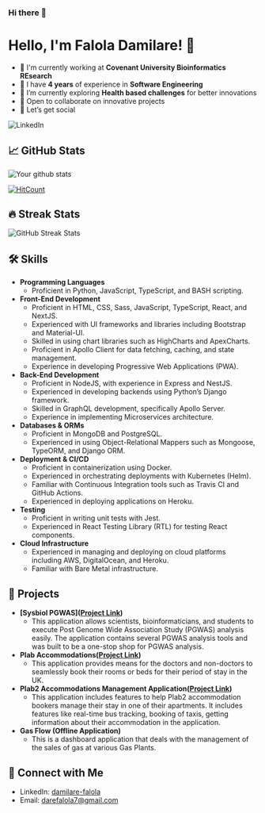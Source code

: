 ### Hi there 👋

<!--
**lightcodes845/lightcodes845** is a ✨ _special_ ✨ repository because its `README.md` (this file) appears on your GitHub profile. -->

# Hello, I'm Falola Damilare! 👋

- 🏢 I'm currently working at **Covenant University Bioinformatics REsearch**
- 🚀 I have **4 years** of experience in **Software Engineering**
- 🌱 I’m currently exploring **Health based challenges** for better innovations
- 🤝 Open to collaborate on innovative projects
- 💬 Let’s get social

![LinkedIn](https://img.shields.io/badge/-LinkedIn-black?style=flat-square&logo=linkedin&link=https://www.linkedin.com/in/damilare-falola-66aa3989/)

## 📈 GitHub Stats

![Your github stats](https://github-readme-stats.vercel.app/api?username=lightcodes845&show_icons=true)

<!-- ![Profile views](https://gpvc.arturio.dev/[lightcodes845]) -->
[![HitCount](http://hits.dwyl.com/lightcodes845/lightcodes845.svg)](http://hits.dwyl.com/lightcodes845/lightcodes845)

## 🔥 Streak Stats
![GitHub Streak Stats](https://github-readme-streak-stats.herokuapp.com/?user=lightcodes845)

<!--
## 👨‍💼 Professional Experience

- **Software Engineer** at CUBRe (2020 - Present)
   - Architecting and building full stack web applications.
   - Maintaining internal applications.
- **Software Developer** at Plab2 Accommodations (2022 - 2023)
   - Engineered and developed full stack applications.
   - SEO and Google analytics.
- **Frontend Engineer** at Homefort Energy (2022 - 2023)
   - Created React web applications from Figma designs. -->

## 🛠 Skills

- **Programming Languages**
  - Proficient in Python, JavaScript, TypeScript, and BASH scripting.
- **Front-End Development**
  - Proficient in HTML, CSS, Sass, JavaScript, TypeScript, React, and NextJS.
  - Experienced with UI frameworks and libraries including Bootstrap and Material-UI.
  - Skilled in using chart libraries such as HighCharts and ApexCharts.
  - Proficient in Apollo Client for data fetching, caching, and state management.
  - Experience in developing Progressive Web Applications (PWA).
- **Back-End Development**
  - Proficient in NodeJS, with experience in Express and NestJS.
  - Experienced in developing backends using Python’s Django framework.
  - Skilled in GraphQL development, specifically Apollo Server.
  - Experience in implementing Microservices architecture.
- **Databases & ORMs**
  - Proficient in MongoDB and PostgreSQL.
  - Experienced in using Object-Relational Mappers such as Mongoose, TypeORM, and Django ORM.
- **Deployment & CI/CD**
  - Proficient in containerization using Docker.
  - Experienced in orchestrating deployments with Kubernetes (Helm).
  - Familiar with Continuous Integration tools such as Travis CI and GitHub Actions.
  - Experienced in deploying applications on Heroku.
- **Testing**
  - Proficient in writing unit tests with Jest.
  - Experienced in React Testing Library (RTL) for testing React components.
- **Cloud Infrastructure**
  - Experienced in managing and deploying on cloud platforms including AWS, DigitalOcean, and Heroku.
  - Familiar with Bare Metal infrastructure.


## 💼 Projects

- **[Sysbiol PGWAS]([Project Link](https://spgwas.waslitbre.org/))**
   - This application allows scientists, bioinformaticians, and students to execute Post Genome Wide Association Study (PGWAS) analysis easily. The application contains several PGWAS analysis tools and was built to be a one-stop shop for PGWAS analysis.
- **Plab Accommodations([Project Link](https://plab2accommodations.co.uk/))**
   - This application provides means for the doctors and non-doctors to seamlessly book their rooms or beds for their period of stay in the UK. 
- **Plab2 Accommodations Management Application([Project Link](https://plab2-user-2d81fe648802.herokuapp.com))**
   - This application includes features to help Plab2 accommodation bookers manage their stay in one of their apartments. It includes features like real-time bus tracking, booking of taxis, getting information about their accommodation in the application.
- **Gas Flow (Offline Application)**
   - This is a dashboard application that deals with the management of the sales of gas at various Gas Plants.


## 🤝 Connect with Me

- LinkedIn: [damilare-falola](https://www.linkedin.com/in/damilare-falola-66aa3989/)
- Email: [darefalola7@gmail.com](mailto:darefalola7@gmail.com)
